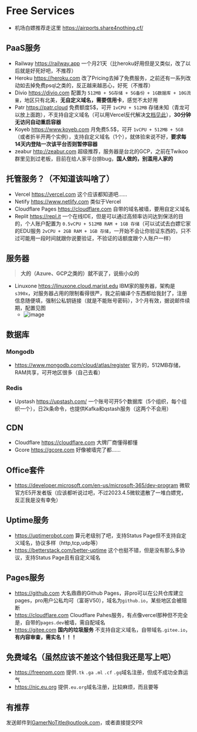 # Free Services

- 机场白嫖推荐走这里 https://airports.share4nothing.cf/

## PaaS服务

- Railway https://railway.app 一个月21天（比heroku好用但是又类似，改了以后就是好死好吧，不推荐）
- Heroku https://heroku.com 改了Pricing去掉了免费服务，之前还有一系列改动如去掉免费psql之类的，反正越来越恶心，好死（不推荐）
- Divio https://divio.com 配置为 `512MB + 5G存储 + 5G备份 + 1G数据库 + 10G流量`，地区只有北美，**无自定义域名，需要信用卡**，感觉不太好用
- Patr https://patr.cloud 免费额度5$，可开 `1vCPU + 512MB` 存储未知（青龙可以放上面跑），不支持自定义域名（可以用Vercel反代解决[文档见此](https://bili33.top/posts/vercel-reverse-proxy/)），**30分钟无访问自动重启容器**
- Koyeb https://www.koyeb.com 月免费5.5$，可开 `1vCPU + 512MB + 5GB` （或者折半开两个实例），支持自定义域名（1个），就体验来说不好，**要求每14天内登陆一次该平台否则暂停容器**
- zeabur http://zeabur.com 超级推荐，服务器是台北的GCP，之前在Twikoo群里见到过老板，目前在给人家平台排bug，**国人做的，别滥用人家的**

## 托管服务？（不知道该叫啥了）

- Vercel https://vercel.com 这个应该都知道吧……
- Netify https://www.netlify.com 类似于Vercel
- Cloudflare Pages https://cloudflare.com 自带的域名被墙，要用自定义域名
- Replit https://repl.it 一个在线IDE，但是可以通过高频率访问达到保活的目的，个人账户配置为 `0.5vCPU + 512MB RAM + 1GB 存储`（可以试试去白嫖它家的EDU服务 `2vCPU + 2GB RAM + 1GB 存储`，一开始不会让你验证东西的，只不过可能用一段时间就跟你说要验证，不验证的话额度跟个人账户一样）

## 服务器

> **大的（Azure、GCP之类的）就不说了，说些小众的**

- Linuxone https://linuxone.cloud.marist.edu IBM家的服务器，架构是`s390x`，对服务器占用的限制看得很严，我之前编译个东西都给我封了，注册信息随便填，强制公私钥链接（就是不能账号密码），3个月有效，据说邮件续期，配置见图
  - ![image](https://user-images.githubusercontent.com/28426291/230571639-7a050d26-ce45-425d-b19d-457b138b4073.png)

## 数据库

### Mongodb

- https://www.mongodb.com/cloud/atlas/register 官方的，512MB存储，RAM共享，可开地区很多（自己去看）

### Redis

- Upstash https://upstash.com/ 一个账号可开5个数据库（5个组织，每个组织一个），日2k条命令，也提供Kafka和qstash服务（这两个不会用）

## CDN

- Cloudflare https://cloudflare.com 大牌厂商懂得都懂
- Gcore https://gcore.com 好像被墙完了都……

## Office套件

- https://developer.microsoft.com/en-us/microsoft-365/dev-program 微软官方E5开发者版（应该都听说过吧，不过2023.4.5微软遣散了一堆白嫖党，反正我是没有幸免）

## Uptime服务

- https://uptimerobot.com 算元老级别了吧，支持Status Page但不支持自定义域名，协议多样（http,tcp,udp等）
- https://betterstack.com/better-uptime 这个也挺不错，但是没有那么多协议，支持Status Page且有自定义域名

## Pages服务

- https://github.com 大名鼎鼎的Github Pages，非pro可以在公共仓库建立pages，pro用户公私均可（富哥V50），域名为`github.io`，某些地区会被阻断
- https://cloudflare.com Cloudflare Pahes服务，有点像vercel那种但不完全是，自带的`pages.dev`被墙，需自配域名
- https://gitee.com **国内的垃圾服务** 不支持自定义域名，自带域名`.gitee.io`，**有内容审查，需实名！！！**

## 免费域名（虽然应该不差这个钱但我还是写上吧）

- https://freenom.com 提供`.tk` `.ga` `.ml` `.cf` `.gq`域名注册，但成不成功全靠运气
- https://nic.eu.org 提供`.eu.org`域名注册，比较麻烦，而且要等

## 有推荐

发送邮件到[GamerNoTitle@outlook.com](mailto:GamerNoTitle@outlook.com)，或者直接提交PR

